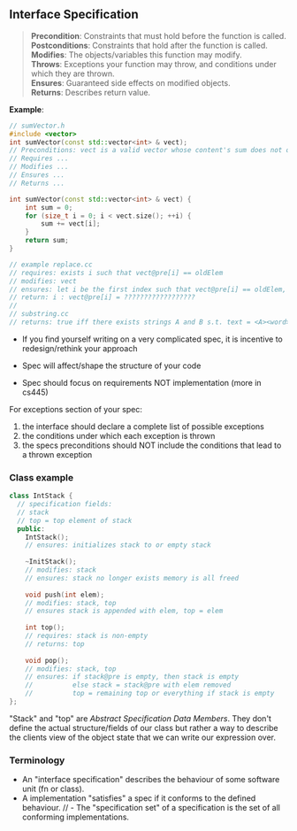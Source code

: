 ## Interface Specification

> **Precondition**: Constraints that must hold before the function is called.  
> **Postconditions**: Constraints that hold after the function is called.  
> **Modifies**: The objects/variables this function may modify.  
> **Throws**: Exceptions your function may throw, and conditions under which they are thrown.  
> **Ensures**: Guaranteed side effects on modified objects.  
> **Returns**: Describes return value.  


**Example**:
```cpp
// sumVector.h
#include <vector>
int sumVector(const std::vector<int> & vect);
// Preconditions: vect is a valid vector whose content's sum does not overflow.
// Requires ...
// Modifies ...
// Ensures ...
// Returns ...

int sumVector(const std::vector<int> & vect) {
    int sum = 0;
    for (size_t i = 0; i < vect.size(); ++i) {
        sum += vect[i];
    }
    return sum;
}
```
```cpp
// example replace.cc
// requires: exists i such that vect@pre[i] == oldElem
// modifies: vect
// ensures: let i be the first index such that vect@pre[i] == oldElem, vect[i] == newElem and all other indicies are unchanged
// return: i : vect@pre[i] = ??????????????????
//
// substring.cc
// returns: true iff there exists strings A and B s.t. text = <A><word><B>
```

- If you find yourself writing on a very complicated spec, it is incentive to redesign/rethink your approach

- Spec will affect/shape the structure of your code

- Spec should focus on requirements NOT implementation (more in cs445)


For exceptions section of your spec:
1. the interface should declare a complete list of possible exceptions
2. the conditions under which each exception is thrown
3. the specs preconditions should NOT include the conditions that lead to a thrown exception


### Class example 
```cpp
class IntStack {
  // specification fields:
  // stack
  // top = top element of stack
  public:
    IntStack();
    // ensures: initializes stack to or empty stack
    
    ~InitStack();
    // modifies: stack
    // ensures: stack no longer exists memory is all freed
    
    void push(int elem);
    // modifies: stack, top
    // ensures stack is appended with elem, top = elem
    
    int top();
    // requires: stack is non-empty
    // returns: top
    
    void pop();
    // modifies: stack, top
    // ensures: if stack@pre is empty, then stack is empty
    //          else stack = stack@pre with elem removed
    //          top = remaining top or everything if stack is empty
};
```    
"Stack" and "top" are *Abstract Specification Data Members*. They don't define the actual structure/fields of our class but rather a way to describe the clients view of the object state that we can write our expression over.


### Terminology
- An "interface specification" describes the behaviour of some software unit (fn or class).
- A implementation "satisfies" a spec if it conforms to the defined behaviour.
// - The "specification set" of a specification is the set of all conforming implementations.


